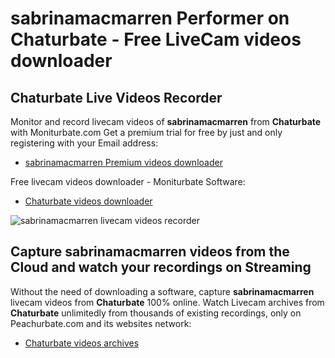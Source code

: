 # sabrinamacmarren Performer on Chaturbate - Free LiveCam videos downloader

## Chaturbate Live Videos Recorder

Monitor and record livecam videos of **sabrinamacmarren** from **Chaturbate** with Moniturbate.com
Get a premium trial for free by just and only registering with your Email address:
* [sabrinamacmarren Premium videos downloader](https://moniturbate.com/request-demo-licence-key.html)

Free livecam videos downloader - Moniturbate Software:
* [Chaturbate videos downloader](https://moniturbate.com/moniturbate-download-software.html)

![sabrinamacmarren livecam videos recorder](https://peachurnet.com/templates/moniturbate-software.png)


## Capture sabrinamacmarren videos from the Cloud and watch your recordings on Streaming

Without the need of downloading a software, capture **sabrinamacmarren** livecam videos from **Chaturbate** 100% online.
Watch Livecam archives from **Chaturbate** unlimitedly from thousands of existing recordings, only on Peachurbate.com and its websites network:
* [Chaturbate videos archives](https://peachurnet.com/)